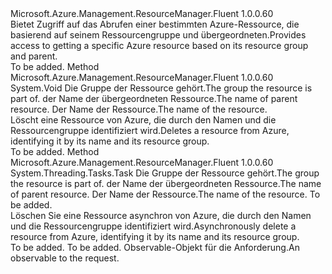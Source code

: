 <Type Name="ISupportsDeletingByParent" FullName="Microsoft.Azure.Management.ResourceManager.Fluent.Core.CollectionActions.ISupportsDeletingByParent">
  <TypeSignature Language="C#" Value="public interface ISupportsDeletingByParent" />
  <TypeSignature Language="ILAsm" Value=".class public interface auto ansi abstract ISupportsDeletingByParent" />
  <TypeSignature Language="DocId" Value="T:Microsoft.Azure.Management.ResourceManager.Fluent.Core.CollectionActions.ISupportsDeletingByParent" />
  <TypeSignature Language="VB.NET" Value="Public Interface ISupportsDeletingByParent" />
  <TypeSignature Language="F#" Value="type ISupportsDeletingByParent = interface" />
  <AssemblyInfo>
    <AssemblyName>Microsoft.Azure.Management.ResourceManager.Fluent</AssemblyName>
    <AssemblyVersion>1.0.0.60</AssemblyVersion>
  </AssemblyInfo>
  <Interfaces />
  <Docs>
    <summary>
            <span data-ttu-id="ce70a-101">Bietet Zugriff auf das Abrufen einer bestimmten Azure-Ressource, die basierend auf seinem Ressourcengruppe und übergeordneten.</span><span class="sxs-lookup"><span data-stu-id="ce70a-101">Provides access to getting a specific Azure resource based on its resource group and parent.</span></span>
            </summary>
    <remarks>To be added.</remarks>
  </Docs>
  <Members>
    <Member MemberName="DeleteByParent">
      <MemberSignature Language="C#" Value="public void DeleteByParent (string groupName, string parentName, string name);" />
      <MemberSignature Language="ILAsm" Value=".method public hidebysig newslot virtual instance void DeleteByParent(string groupName, string parentName, string name) cil managed" />
      <MemberSignature Language="DocId" Value="M:Microsoft.Azure.Management.ResourceManager.Fluent.Core.CollectionActions.ISupportsDeletingByParent.DeleteByParent(System.String,System.String,System.String)" />
      <MemberSignature Language="VB.NET" Value="Public Sub DeleteByParent (groupName As String, parentName As String, name As String)" />
      <MemberSignature Language="F#" Value="abstract member DeleteByParent : string * string * string -&gt; unit" Usage="iSupportsDeletingByParent.DeleteByParent (groupName, parentName, name)" />
      <MemberType>Method</MemberType>
      <AssemblyInfo>
        <AssemblyName>Microsoft.Azure.Management.ResourceManager.Fluent</AssemblyName>
        <AssemblyVersion>1.0.0.60</AssemblyVersion>
      </AssemblyInfo>
      <ReturnValue>
        <ReturnType>System.Void</ReturnType>
      </ReturnValue>
      <Parameters>
        <Parameter Name="groupName" Type="System.String" />
        <Parameter Name="parentName" Type="System.String" />
        <Parameter Name="name" Type="System.String" />
      </Parameters>
      <Docs>
        <param name="groupName"><span data-ttu-id="ce70a-102">Die Gruppe der Ressource gehört.</span><span class="sxs-lookup"><span data-stu-id="ce70a-102">The group the resource is part of.</span></span></param>
        <param name="parentName"><span data-ttu-id="ce70a-103">der Name der übergeordneten Ressource.</span><span class="sxs-lookup"><span data-stu-id="ce70a-103">The name of parent resource.</span></span></param>
        <param name="name"><span data-ttu-id="ce70a-104">Der Name der Ressource.</span><span class="sxs-lookup"><span data-stu-id="ce70a-104">The name of the resource.</span></span></param>
        <summary>
            <span data-ttu-id="ce70a-105">Löscht eine Ressource von Azure, die durch den Namen und die Ressourcengruppe identifiziert wird.</span><span class="sxs-lookup"><span data-stu-id="ce70a-105">Deletes a resource from Azure, identifying it by its name and its resource group.</span></span>
            </summary>
        <remarks>To be added.</remarks>
      </Docs>
    </Member>
    <Member MemberName="DeleteByParentAsync">
      <MemberSignature Language="C#" Value="public System.Threading.Tasks.Task DeleteByParentAsync (string groupName, string parentName, string name, System.Threading.CancellationToken cancellationToken = null);" />
      <MemberSignature Language="ILAsm" Value=".method public hidebysig newslot virtual instance class System.Threading.Tasks.Task DeleteByParentAsync(string groupName, string parentName, string name, valuetype System.Threading.CancellationToken cancellationToken) cil managed" />
      <MemberSignature Language="DocId" Value="M:Microsoft.Azure.Management.ResourceManager.Fluent.Core.CollectionActions.ISupportsDeletingByParent.DeleteByParentAsync(System.String,System.String,System.String,System.Threading.CancellationToken)" />
      <MemberSignature Language="F#" Value="abstract member DeleteByParentAsync : string * string * string * System.Threading.CancellationToken -&gt; System.Threading.Tasks.Task" Usage="iSupportsDeletingByParent.DeleteByParentAsync (groupName, parentName, name, cancellationToken)" />
      <MemberType>Method</MemberType>
      <AssemblyInfo>
        <AssemblyName>Microsoft.Azure.Management.ResourceManager.Fluent</AssemblyName>
        <AssemblyVersion>1.0.0.60</AssemblyVersion>
      </AssemblyInfo>
      <ReturnValue>
        <ReturnType>System.Threading.Tasks.Task</ReturnType>
      </ReturnValue>
      <Parameters>
        <Parameter Name="groupName" Type="System.String" />
        <Parameter Name="parentName" Type="System.String" />
        <Parameter Name="name" Type="System.String" />
        <Parameter Name="cancellationToken" Type="System.Threading.CancellationToken" />
      </Parameters>
      <Docs>
        <param name="groupName"><span data-ttu-id="ce70a-106">Die Gruppe der Ressource gehört.</span><span class="sxs-lookup"><span data-stu-id="ce70a-106">The group the resource is part of.</span></span></param>
        <param name="parentName"><span data-ttu-id="ce70a-107">der Name der übergeordneten Ressource.</span><span class="sxs-lookup"><span data-stu-id="ce70a-107">The name of parent resource.</span></span></param>
        <param name="name"><span data-ttu-id="ce70a-108">Der Name der Ressource.</span><span class="sxs-lookup"><span data-stu-id="ce70a-108">The name of the resource.</span></span></param>
        <param name="cancellationToken">To be added.</param>
        <summary>
            <span data-ttu-id="ce70a-109">Löschen Sie eine Ressource asynchron von Azure, die durch den Namen und die Ressourcengruppe identifiziert wird.</span><span class="sxs-lookup"><span data-stu-id="ce70a-109">Asynchronously delete a resource from Azure, identifying it by its name and its resource group.</span></span>
            </summary>
        <returns>To be added.</returns>
        <remarks>To be added.</remarks>
        <return><span data-ttu-id="ce70a-110">Observable-Objekt für die Anforderung.</span><span class="sxs-lookup"><span data-stu-id="ce70a-110">An observable to the request.</span></span></return>
      </Docs>
    </Member>
  </Members>
</Type>